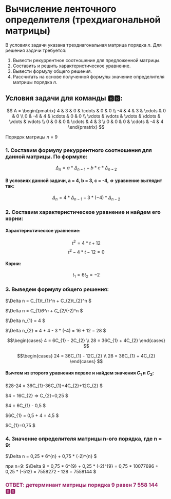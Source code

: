 # Вычисление ленточного определителя (трехдиагональной матрицы)  
В условиях задачи указана трехдиагональная матрица порядка *n*. Для решения задачи требуется:  
1. Вывести рекуррентное соотношение для предложенной матрицы.  
2. Составить и решить характеристическое уравнение.  
3. Вывести формулу общего решения.  
4. Рассчитать на основе полученной формулы значение определителя матрицы порядка *n*.  
## Условия задачи для команды 🅱️🅱️:

$$    
A =     
 \begin{pmatrix}    
  4 & 3 & 0 & \cdots & 0 & 0 \\    
  -4 & 4 & 3 & \cdots & 0 & 0 \\    
  0 & -4 & 4 & \cdots & 0 & 0 \\    
  \vdots  & \vdots & \vdots & \ddots & \vdots & \vdots  \\    
  0 & 0 & 0 & \cdots & 4 & 3 \\    
  0 & 0 & 0 & \cdots & -4 & 4     
 \end{pmatrix}    
$$

Порядок матрицы *n* = 9

### 1. Составим формулу рекуррентного соотношения для данной матрицы. По формуле:
$$
\Delta_{n} = a * \Delta_{n-1} - b * c * \Delta_{n-2}
$$
#### В условиях данной задачи, a = 4, b = 3, c = -4, => уравнение выглядит так:
$$
\Delta_{n} = 4 * \Delta_{n-1} - 3 * (-4) * \Delta_{n-2}
$$

### 2. Составим характеристическое уравнение и найдем его корни:
#### Характеристическое уравнение:
$$
t^2 = 4 * t + 12
$$
$$
t^2 - 4 * t - 12 = 0
$$
#### Корни:
$$
t_{1} = 6
t_{2} = -2
$$

### 3. Выведем формулу общего решения:

$\Delta n = С_{1}t_{1}^n + С_{2}t_{2}^n $

$\Delta n = С_{1}*6^n + С_{2}*(-2)^n $

$\Delta n_{1} = 4 $

$\Delta n_{2} = 4 * 4 - 3 * (-4) = 16 + 12 = 28 $

$$\begin{cases}
4 = 6С_{1} - 2С_{2} \\ 
28 = 36С_{1} + 4С_{2} 
\end{cases} $$

$$\begin{cases}
24 = 36С_{1} - 12С_{2} \\
28 = 36С_{1} + 4С_{2} 
\end{cases} $$

#### Вычтем из второго уравнения первое и найдем значения $C_{1}$ и  $C_{2}$:

$28-24 = 36С_{1}-36С_{1}+4С_{2}+12С_{2} $

$4 = 16С_{2} => С_{2}=0,25 $

$4 = 6C_{1} - 0,5 $

$6C_{1} = 0,5 + 4 = 4,5 $

$C_{1}=0,75 $

### 4. Значение определителя матрицы n-ого порядка, где n = 9:

$\Delta n = 0,25 * 6^{n} + 0,75 * (-2)^{n} $

при n=9:
$\Delta 9 = 0,75 * 6^{9} + 0,25 * (-2)^{9} = 0,75 * 10077696 + 0,25 * (-512) = 7558272 - 128 = 7558144 $

### <span style="color:#992667;">ОТВЕТ: детерминант матрицы порядка 9 равен 7 558 144 🅱️🅱️
